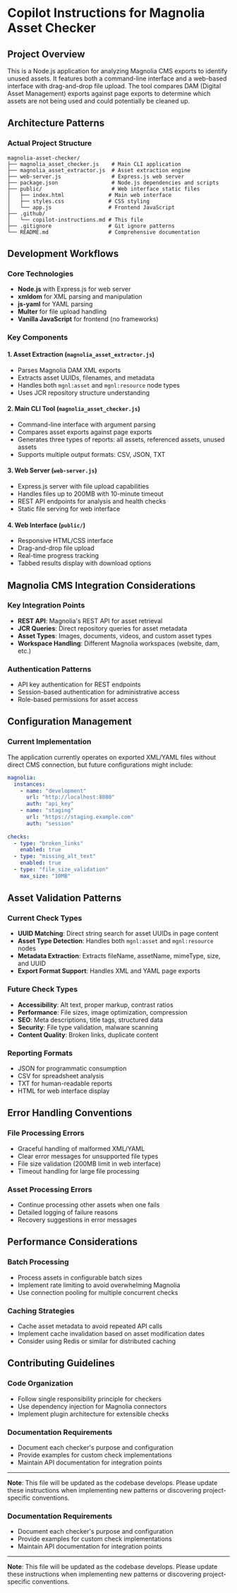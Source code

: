 # Copilot Instructions for Magnolia Asset Checker

## Project Overview
This is a Node.js application for analyzing Magnolia CMS exports to identify unused assets. It features both a command-line interface and a web-based interface with drag-and-drop file upload. The tool compares DAM (Digital Asset Management) exports against page exports to determine which assets are not being used and could potentially be cleaned up.

## Architecture Patterns

### Actual Project Structure
```
magnolia-asset-checker/
├── magnolia_asset_checker.js    # Main CLI application
├── magnolia_asset_extractor.js  # Asset extraction engine
├── web-server.js                # Express.js web server
├── package.json                 # Node.js dependencies and scripts
├── public/                      # Web interface static files
│   ├── index.html              # Main web interface
│   ├── styles.css              # CSS styling
│   └── app.js                  # Frontend JavaScript
├── .github/
│   └── copilot-instructions.md # This file
├── .gitignore                  # Git ignore patterns
└── README.md                   # Comprehensive documentation
```

## Development Workflows

### Core Technologies
- **Node.js** with Express.js for web server
- **xmldom** for XML parsing and manipulation
- **js-yaml** for YAML parsing
- **Multer** for file upload handling
- **Vanilla JavaScript** for frontend (no frameworks)

### Key Components

#### 1. Asset Extraction (`magnolia_asset_extractor.js`)
- Parses Magnolia DAM XML exports
- Extracts asset UUIDs, filenames, and metadata
- Handles both `mgnl:asset` and `mgnl:resource` node types
- Uses JCR repository structure understanding

#### 2. Main CLI Tool (`magnolia_asset_checker.js`)
- Command-line interface with argument parsing
- Compares asset exports against page exports
- Generates three types of reports: all assets, referenced assets, unused assets
- Supports multiple output formats: CSV, JSON, TXT

#### 3. Web Server (`web-server.js`)
- Express.js server with file upload capabilities
- Handles files up to 200MB with 10-minute timeout
- REST API endpoints for analysis and health checks
- Static file serving for web interface

#### 4. Web Interface (`public/`)
- Responsive HTML/CSS interface
- Drag-and-drop file upload
- Real-time progress tracking
- Tabbed results display with download options

## Magnolia CMS Integration Considerations

### Key Integration Points
- **REST API**: Magnolia's REST API for asset retrieval
- **JCR Queries**: Direct repository queries for asset metadata
- **Asset Types**: Images, documents, videos, and custom asset types
- **Workspace Handling**: Different Magnolia workspaces (website, dam, etc.)

### Authentication Patterns
- API key authentication for REST endpoints
- Session-based authentication for administrative access
- Role-based permissions for asset access

## Configuration Management

### Current Implementation
The application currently operates on exported XML/YAML files without direct CMS connection, but future configurations might include:

```yaml
magnolia:
  instances:
    - name: "development"
      url: "http://localhost:8080"
      auth: "api_key"
    - name: "staging"
      url: "https://staging.example.com"
      auth: "session"
      
checks:
  - type: "broken_links"
    enabled: true
  - type: "missing_alt_text"
    enabled: true
  - type: "file_size_validation"
    max_size: "10MB"
```

## Asset Validation Patterns

### Current Check Types
- **UUID Matching**: Direct string search for asset UUIDs in page content
- **Asset Type Detection**: Handles both `mgnl:asset` and `mgnl:resource` nodes
- **Metadata Extraction**: Extracts fileName, assetName, mimeType, size, and UUID
- **Export Format Support**: Handles XML and YAML page exports

### Future Check Types
- **Accessibility**: Alt text, proper markup, contrast ratios
- **Performance**: File sizes, image optimization, compression
- **SEO**: Meta descriptions, title tags, structured data
- **Security**: File type validation, malware scanning
- **Content Quality**: Broken links, duplicate content

### Reporting Formats
- JSON for programmatic consumption
- CSV for spreadsheet analysis
- TXT for human-readable reports
- HTML for web interface display

## Error Handling Conventions

### File Processing Errors
- Graceful handling of malformed XML/YAML
- Clear error messages for unsupported file types
- File size validation (200MB limit in web interface)
- Timeout handling for large file processing

### Asset Processing Errors
- Continue processing other assets when one fails
- Detailed logging of failure reasons
- Recovery suggestions in error messages

## Performance Considerations

### Batch Processing
- Process assets in configurable batch sizes
- Implement rate limiting to avoid overwhelming Magnolia
- Use connection pooling for multiple concurrent checks

### Caching Strategies
- Cache asset metadata to avoid repeated API calls
- Implement cache invalidation based on asset modification dates
- Consider using Redis or similar for distributed caching

## Contributing Guidelines

### Code Organization
- Follow single responsibility principle for checkers
- Use dependency injection for Magnolia connectors
- Implement plugin architecture for extensible checks

### Documentation Requirements
- Document each checker's purpose and configuration
- Provide examples for custom check implementations
- Maintain API documentation for integration points

---

**Note**: This file will be updated as the codebase develops. Please update these instructions when implementing new patterns or discovering project-specific conventions.

### Documentation Requirements
- Document each checker's purpose and configuration
- Provide examples for custom check implementations
- Maintain API documentation for integration points

---

**Note**: This file will be updated as the codebase develops. Please update these instructions when implementing new patterns or discovering project-specific conventions.